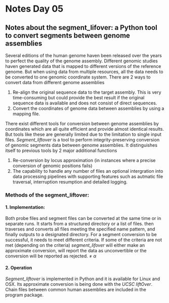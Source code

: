 # Notes Day 05

## Notes about the segment_lifover: a Python tool to convert segments between genome assemblies

Several editions of the human genome haven been released over the years to perfect the quality of the genome assembly. Different genomic studies haven generated data that is mapped to different versions of the reference genome. But when using data from multiple resources, all the data needs to be converted to one genomic coordinate system.
There are 2 ways to convert data from different genome assemblies
  1. Re-align the original sequence data to the target assembly. This is very time-consuming but could provide the best result if the original sequence data is available and does not consist of direct sequences.
  2. Convert the coordinates of genome data between assemblies by using a mapping file.

There exist different tools for conversion between genome assemblies by coordinates which are all quite efficient and provide almost identical results. But tools like these are generally limited due to the limitation to single input files.
*Segment_liftover* is a tool to perform integrity-preserving conversion of genomic segments data between genome assemblies. It distinguishes itself to previous tools by 2 major additional functions
  1. Re-conversion by locus approximation (in instances where a precise conversion of genomic positions fails)
  2. The capability to handle any number of files an optional intergration into data processing pipelines with supporting features such as autmatic file traversal, interruption resumption and detailed logging.

### Methods of the segment_liftover:
#### 1. Implementation:
Both probe files and segment files can be converted at the same time or in separate runs. It starts from a structured directory or a list of files. then traverses and converts all files meeting the specified name pattern, and finally outputs to a designated directory.
For a segment conversion to be successful, it needs to meet different criteria. If some of the criteria are not met (depending on the criteria) *segment_lifover* will either make an approximate conversion, will report the data as unconvertible or the conversion will be reported as rejected.
≠ 
$\alpha$
#### 2. Operation
*Segment_liftover* is implemented in Python and it is available for Linux and OSX. Its approximate conversion is being done with the *UCSC liftOver*. Chain files between common human assemblies are included in the program package.
